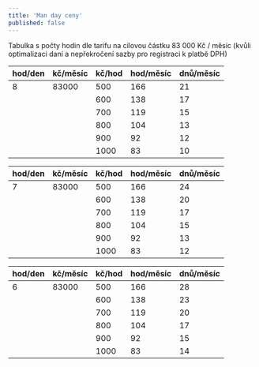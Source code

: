 ```yaml
---
title: 'Man day ceny'
published: false
---
```


Tabulka s počty hodin dle tarifu na cílovou částku 83 000 Kč / měsíc (kvůli optimalizaci daní a nepřekročení sazby pro registraci k platbě DPH)

| hod/den | kč/měsíc | kč/hod | hod/měsíc | dnů/měsíc |
| ------- | -------- | ------ | --------- | --------- |
| 8       | 83000    | 500    | 166       | 21        |
|         |          | 600    | 138       | 17        |
|         |          | 700    | 119       | 15        |
|         |          | 800    | 104       | 13        |
|         |          | 900    | 92        | 12        |
|         |          | 1000   | 83        | 10        |

| hod/den | kč/měsíc | kč/hod | hod/měsíc | dnů/měsíc |
| ------- | -------- | ------ | --------- | --------- |
| 7       | 83000    | 500    | 166       | 24        |
|         |          | 600    | 138       | 20        |
|         |          | 700    | 119       | 17        |
|         |          | 800    | 104       | 15        |
|         |          | 900    | 92        | 13        |
|         |          | 1000   | 83        | 12        |

| hod/den | kč/měsíc | kč/hod | hod/měsíc | dnů/měsíc |
| ------- | -------- | ------ | --------- | --------- |
| 6       | 83000    | 500    | 166       |28         |       
|         |          | 600    | 138       | 23        |
|         |          | 700    | 119       | 20        |
|         |          | 800    | 104       | 17        |
|         |          | 900    | 92        | 15        |
|         |          | 1000   | 83        | 14        |  